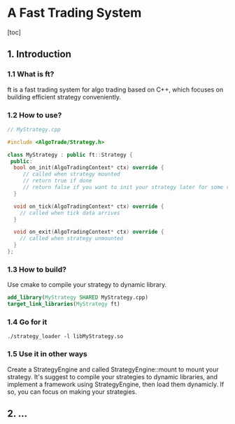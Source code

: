 # A Fast Trading System
[toc]
## 1. Introduction
### 1.1 What is ft?
ft is a fast trading system for algo trading based on C++, which focuses on building efficient strategy conveniently.

### 1.2 How to use?
```c++
// MyStrategy.cpp

#include <AlgoTrade/Strategy.h>

class MyStrategy : public ft::Strategy {
 public:
  bool on_init(AlgoTradingContext* ctx) override {
     // called when strategy mounted
     // return true if done
     // return false if you want to init your strategy later for some resources not loaded yet
  }

  void on_tick(AlgoTradingContext* ctx) override {
    // called when tick data arrives
  }

  void on_exit(AlgoTradingContext* ctx) override {
    // called when strategy unmounted
  }
};
```

### 1.3 How to build?
Use cmake to compile your strategy to dynamic library.
```cmake
add_library(MyStrategy SHARED MyStrategy.cpp)
target_link_libraries(MyStrategy ft)
```

### 1.4 Go for it
```
./strategy_loader -l libMyStrategy.so
```

### 1.5 Use it in other ways
Create a StrategyEngine and called StrategyEngine::mount to mount your strategy. It's suggest to compile your strategies to dynamic libraries, and implement a framework using StrategyEngine, then load them dynamicly. If so, you can focus on making your strategies.

## 2. ...
